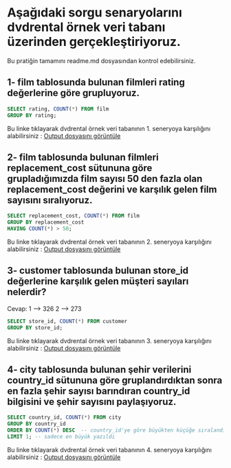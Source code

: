 # Aşağıdaki sorgu senaryolarını dvdrental örnek veri tabanı üzerinden gerçekleştiriyoruz.
Bu pratiğin tamamını readme.md dosyasından kontrol edebilirsiniz. 


## 1- film tablosunda bulunan filmleri rating değerlerine göre grupluyoruz.
```sql
SELECT rating, COUNT(*) FROM film
GROUP BY rating;
```
Bu linke tıklayarak dvdrental örnek veri tabanının 1. seneryoya karşılığını alabilirsiniz : 
[Output dosyasını görüntüle](output_veri/data_1.csv)




## 2- film tablosunda bulunan filmleri replacement_cost sütununa göre grupladığımızda film sayısı 50 den fazla olan replacement_cost değerini ve karşılık gelen film sayısını sıralıyoruz.
```sql
SELECT replacement_cost, COUNT(*) FROM film
GROUP BY replacement_cost
HAVING COUNT(*) > 50;
```
Bu linke tıklayarak dvdrental örnek veri tabanının 2. seneryoya karşılığını alabilirsiniz : 
[Output dosyasını görüntüle](output_veri/data_2.csv)



## 3- customer tablosunda bulunan store_id değerlerine karşılık gelen müşteri sayıları nelerdir?
Cevap: 1 --> 326
       2 --> 273 

```sql
SELECT store_id, COUNT(*) FROM customer
GROUP BY store_id;
```
Bu linke tıklayarak dvdrental örnek veri tabanının 3. seneryoya karşılığını alabilirsiniz : 
[Output dosyasını görüntüle](output_veri/data_3.csv)



## 4- city tablosunda bulunan şehir verilerini country_id sütununa göre gruplandırdıktan sonra en fazla şehir sayısı barındıran country_id bilgisini ve şehir sayısını paylaşıyoruz.
```sql
SELECT country_id, COUNT(*) FROM city
GROUP BY country_id
ORDER BY COUNT(*) DESC  -- country_id'ye göre büyükten küçüğe sıralandı
LIMIT 1; -- sadece en büyük yazıldı
```
Bu linke tıklayarak dvdrental örnek veri tabanının 4. seneryoya karşılığını alabilirsiniz : 
[Output dosyasını görüntüle](output_veri/data_4.csv)